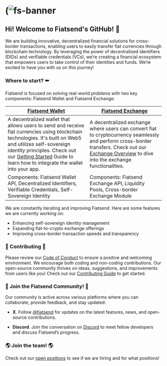 # (![fs-banner](https://github.com/user-attachments/assets/799500f0-4df9-4d35-81e4-8893332ebf75)


## Hi! Welcome to Fiatsend's GitHub! 👋

We are building innovative, decentralized financial solutions for cross-border transactions, enabling users to easily transfer fiat currencies through blockchain technology. By leveraging the power of decentralized identifiers (DIDs) and verifiable credentials (VCs), we’re creating a financial ecosystem that empowers users to take control of their identities and funds. We’re excited to have you with us on this journey!

 ### Where to start? ⬅️

Fiatsend is focused on solving real-world problems with two key components: Fiatsend Wallet and Fiatsend Exchange: 

| [Fiatsend Wallet](https://wallet.fiatsend.com)  | [Fiatsend Exchange](https://fiatsend.com) | 
| ------------- | ------------- | 
| A decentralized wallet that allows users to send and receive fiat currencies using blockchain technologies. It's built on Web5 and utilizes self-sovereign identity principles. Check out our [Getting Started](https://github.com/fiatsend/web-wallet/GETTING_STARTED.md) Guide to learn how to integrate the wallet into your app.  | A decentralized exchange where users can convert fiat to cryptocurrency seamlessly and perform cross-border transfers. Check out our [Exchange Overview](https://github.com/fiatsend/web-wallet/GETTING_STARTED.md) to dive into the exchange functionalities. |
Components: Fiatsend Wallet API, Decentralized Identifiers, Verifiable Credentials, Self-Sovereign Identity | Components: Fiatsend Exchange API, Liquidity Pools, Cross-border Exchange Module | 

We are constantly iterating and improving Fiatsend. Here are some features we are currently working on:
* Enhancing self-sovereign identity management
* Expanding fiat-to-crypto exchange offerings
* Improving cross-border transaction speeds and transparency


### 🤝 Contributing 🤝
Please review our [Code of Conduct](https://github.com/fiatsend/CODE_OF_CONDUCT.md) to ensure a positive and welcoming environment. We encourage both coding and non-coding contributions. Our open-source community thrives on ideas, suggestions, and improvements from users like you! Check out our [Contributing Guide](https://github.com/fiatsend/CONTRIBUTING_GUIDE.md) to get started.  

### 💬 Join the Fiatsend Community! 💬

Our community is active across various platforms where you can collaborate, provide feedback, and stay updated:


* **X**. Follow [@fiatsend](https://x.com/fiatsend) for updates on the latest features, news, and open-source contributions.

* **Discord**. Join the conversation on [Discord](https://discord.gg/Hma7raqw) to meet fellow developers and discuss Fiatsend’s progress.  

### 🌎 Join the team! 🌎

Check out our [open positions](https://www.linkedin.com/company/fiatsend/jobs) to see if we are hiring and for what positions!
